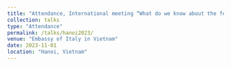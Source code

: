 ```yaml
---
title: "Attendance, International meeting “What do we know about the fermented food we eat every day?”"
collection: talks
type: "Attendance"
permalink: /talks/hanoi2023/
venue: "Embassy of Italy in Vietnam"
date: 2023-11-01
location: "Hanoi, Vietnam"
---
```

